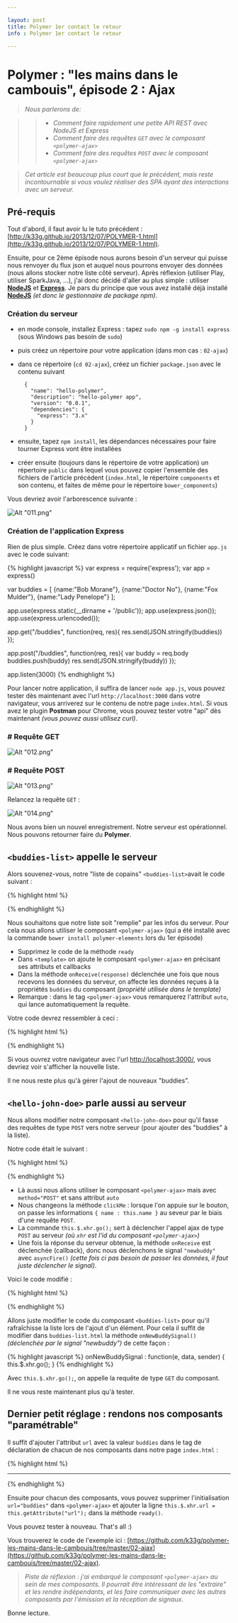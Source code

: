 ```yaml
---

layout: post
title: Polymer 1er contact le retour
info : Polymer 1er contact le retour

---
```


# Polymer : "les mains dans le cambouis", épisode 2 : Ajax

>*Nous parlerons de:*

>>- *Comment faire rapidement une petite API REST avec NodeJS et Express*
>>- *Comment faire des requêtes `GET` avec le composant `<polymer-ajax>`*
>>- *Comment faire des requêtes `POST` avec le composant `<polymer-ajax>`*

>*Cet article est beaucoup plus court que le précédent, mais reste incontournable si vous voulez réaliser des SPA ayant des interactions avec un serveur.*

## Pré-requis

Tout d'abord, il faut avoir lu le tuto précédent : [http://k33g.github.io/2013/12/07/POLYMER-1.html](http://k33g.github.io/2013/12/07/POLYMER-1.html).

Ensuite, pour ce 2ème épisode nous aurons besoin d'un serveur qui puisse nous renvoyer du flux json et auquel nous pourrons envoyer des données (nous allons stocker notre liste côté serveur). Après réflexion (utiliser Play, utiliser SparkJava, ...), j'ai donc décidé d'aller au plus simple : utiliser **[NodeJS](http://nodejs.org/)** et **[Express](http://expressjs.com/)**. Je pars du principe que vous avez installé déjà installé **[NodeJS](http://nodejs.org/)** *(et donc le gestionnaire de package npm)*.

### Création du serveur

- en mode console, installez Express : tapez `sudo npm -g install express` (sous Windows pas besoin de `sudo`)
- puis créez un répertoire pour votre application (dans mon cas : `02-ajax`)
- dans ce répertoire (`cd 02-ajax`), créez un fichier `package.json` avec le contenu suivant

        {
          "name": "hello-polymer",
          "description": "hello-polymer app",
          "version": "0.0.1",
          "dependencies": {
            "express": "3.x"
          }
        }

- ensuite, tapez `npm install`, les dépendances nécessaires pour faire tourner Express vont être installées
- créer ensuite (toujours dans le répertoire de votre application) un répertoire `public` dans lequel vous pouvez copier l'ensemble des fichiers de l'article précédent (`index.html`, le répertoire `components` et son contenu, et faites de même pour le répertoire `bower_components`)

Vous devriez avoir l'arborescence suivante :

![Alt "011.png"](https://github.com/k33g/k33g.github.com/raw/master/images/polymer-011.png)

### Création de l'application Express

Rien de plus simple. Créez dans votre répertoire applicatif un fichier `app.js` avec le code suivant:

{% highlight javascript %}
var express = require('express');
var app = express()

var buddies = [
  {name:"Bob Morane"},
  {name:"Doctor No"},
  {name:"Fox Mulder"},
  {name:"Lady Penelope"}
];

app.use(express.static(__dirname + '/public'));
app.use(express.json());
app.use(express.urlencoded());

app.get("/buddies", function(req, res){
  res.send(JSON.stringify(buddies))
});

app.post("/buddies", function(req, res){
  var buddy = req.body
  buddies.push(buddy)
  res.send(JSON.stringify(buddy))
});

app.listen(3000)
{% endhighlight %}

Pour lancer notre application, il suffira de lancer `node app.js`, vous pouvez tester dès maintenant avec l'url `http://localhost:3000` dans votre navigateur, vous arriverez sur le contenu de notre page `index.html`. Si vous avez le plugin **Postman** pour Chrome, vous pouvez tester votre "api" dès maintenant *(vous pouvez aussi utilisez curl)*.

### #   Requête GET

![Alt "012.png"](https://github.com/k33g/k33g.github.com/raw/master/images/polymer-012.png)

### #   Requête POST

![Alt "013.png"](https://github.com/k33g/k33g.github.com/raw/master/images/polymer-013.png)

Relancez la requête `GET` :

![Alt "014.png"](https://github.com/k33g/k33g.github.com/raw/master/images/polymer-014.png)

Nous avons bien un nouvel enregistrement. Notre serveur est opérationnel. Nous pouvons retourner faire du **Polymer**.

## `<buddies-list>` appelle le serveur

Alors souvenez-vous, notre "liste de copains" `<buddies-list>`avait le code suivant :

{% highlight html %}
<polymer-element name="buddies-list">
  <template>
    <polymer-signals on-polymer-signal-newbuddy="{% raw %}{{onNewBuddySignal}}{% endraw %}"></polymer-signals>
    <h2>{% raw %}{{title}}{% endraw %}</h2>
    <ul>
      <template repeat="{% raw %}{{buddies}}{% endraw %}">
        <li>{% raw %}{{name}}{% endraw %}</li>
      </template>
    </ul>
  </template>
  <script>
    Polymer("buddies-list",{
      ready: function(){
        console.log("Title is ", this.title);
        this.buddies = [
          {name:"Bob Morane"},
          {name:"Doctor No"},
          {name:"Fox Mulder"},
          {name:"Lady Penelope"}
        ];
      },
      onNewBuddySignal : function(e, data, sender) {
        this.buddies.push(data)
        console.log("Sender : ", sender)
      }
    });
  </script>
</polymer-element>
{% endhighlight %}

Nous souhaitons que notre liste soit "remplie" par les infos du serveur. Pour cela nous allons utiliser le composant `<polymer-ajax>` (qui a été installé avec la commande `bower install polymer-elements` lors du 1er épisode)

- Supprimez le code de la méthode `ready`
- Dans `<template>` on ajoute le composant `<polymer-ajax>` en précisant ses attributs et callbacks
- Dans la méthode `onReceive(response)` déclenchée une fois que nous recevons les données du serveur, on affecte les données reçues à la propriétés `buddies` du composant *(propriété utilisée dans le template)*
- Remarque : dans le tag `<polymer-ajax>` vous remarquerez l'attribut `auto`, qui lance automatiquement la requête.

Votre code devrez ressembler à ceci :

{% highlight html %}
<polymer-element name="buddies-list">
  <template>
    <polymer-ajax id="xhr" auto handleAs="json" method="GET" url="buddies"
                  on-polymer-response="{% raw %}{{onReceive}}{% endraw %}"
                  on-polymer-error="{% raw %}{{onError}}{% endraw %}"
                  on-polymer-complete="{% raw %}{{onComplete}}{% endraw %}">
    </polymer-ajax>
    <polymer-signals on-polymer-signal-newbuddy="{% raw %}{{onNewBuddySignal}}{% endraw %}"></polymer-signals>
    <h2>{% raw %}{{title}}{% endraw %}</h2>
    <ul>
      <template repeat="{% raw %}{{buddies}}{% endraw %}">
        <li>{% raw %}{{name}}{% endraw %}</li>
      </template>
    </ul>
  </template>
  <script>
    Polymer("buddies-list",{
      ready: function(){

      },
      onReceive: function(response) {
        this.buddies = response.detail.response;
      },
      onError: function(error) { /*foo*/ },
      onComplete: function(data) { /*foo*/ },

      onNewBuddySignal : function(e, data, sender) {
        this.buddies.push(data)
        console.log("Sender : ", sender)
      }
    });
  </script>
</polymer-element>
{% endhighlight %}

Si vous ouvrez votre navigateur avec l'url [http://localhost:3000/](http://localhost:3000/), vous devriez voir s'afficher la nouvelle liste.

Il ne nous reste plus qu'à gérer l'ajout de nouveaux "buddies".

## `<hello-john-doe>` parle aussi au serveur

Nous allons modifier notre composant `<hello-john-doe>` pour qu'il fasse des requêtes de type `POST` vers notre serveur (pour ajouter des "buddies" à la liste).

Notre code était le suivant :

{% highlight html %}
<polymer-element name="hello-john-doe">
  <template>
    <h1 id="hello">Hello {% raw %}{{name}}{% endraw %}</h1>
    <input value="{% raw %}{{name}}{% endraw %}">
    <button on-click="{% raw %}{{clickMe}}{% endraw %}">Click Me!</button>
  </template>
  <script>
    Polymer("hello-john-doe",{
      ready: function(){
        this.name = "John Doe";
      },
      nameChanged : function() {
        if(this.name != "John Doe") {
          this.$.hello.style.color = "red";
        } else {
          this.$.hello.style.color = "green";
        }
      },
      clickMe : function() {
        this.$.hello.innerHTML="CLICKED";

        this.asyncFire(
          'polymer-signal',
          {
            name : "newbuddy",
            data : { name : this.name }
          }
        );
      }
    });
  </script>
</polymer-element>
{% endhighlight %}

- Là aussi nous allons utiliser le composant `<polymer-ajax>` mais avec `method="POST"` et sans attribut `auto`
- Nous changeons la méthode `clickMe` : lorsque l'on appuie sur le bouton, on passe les informations `{ name : this.name }` au seveur par le biais d'une requête `POST`.
- La commande `this.$.xhr.go();` sert à déclencher l'appel ajax de type `POST` au serveur *(où `xhr` est l'id du composant `<polymer-ajax>`)*
- Une fois la réponse du serveur obtenue, la méthode `onReceive` est déclenchée (callback), donc nous déclenchons le signal `"newbuddy"` avec `asyncFire()` *(cette fois ci pas besoin de passer les données, il faut juste déclencher le signal)*.

Voici le code modifié :

{% highlight html %}
<polymer-element name="hello-john-doe">
  <template>
    <polymer-ajax id="xhr" handleAs="json" method="POST" url="buddies"
                  on-polymer-response="{% raw %}{{onReceive}}{% endraw %}"
    </polymer-ajax>
    <h1 id="hello">Hello {% raw %}{{name}}{% endraw %}</h1>
    <input value="{% raw %}{{name}}{% endraw %}">
    <button on-click="{% raw %}{{clickMe}}{% endraw %}">Click Me!</button>
  </template>
  <script>
    Polymer("hello-john-doe",{
      ready: function(){
        this.name = "John Doe";
      },
      nameChanged : function() {
        if(this.name != "John Doe") {
          this.$.hello.style.color = "red";
        } else {
          this.$.hello.style.color = "green";
        }
      },
      clickMe : function() {
        this.$.hello.innerHTML="CLICKED";

        this.$.xhr.xhrArgs = {
          headers: { "Content-Type": "application/json"},
          body: JSON.stringify({ name : this.name })
        };

        this.$.xhr.go();
      },
      onReceive: function(response) {
        this.asyncFire(
          'polymer-signal', { name : "newbuddy" }
        );
      }
    });
  </script>
</polymer-element>
{% endhighlight %}

Allons juste modifier le code du composant `<buddies-list>` pour qu'il rafraîchisse la liste lors de l'ajout d'un élément. Pour cela il suffit de modifier dans `buddies-list.html` la méthode `onNewBuddySignal()` *(déclenchée par le signal "newbuddy")* de cette façon :

{% highlight javascript %}
onNewBuddySignal : function(e, data, sender) {
  this.$.xhr.go();
}
{% endhighlight %}

Avec `this.$.xhr.go();`, on appelle la requête de type `GET` du composant.

Il ne vous reste maintenant plus qu'à tester.

## Dernier petit réglage : rendons nos composants "paramétrable"

Il suffit d'ajouter l'attribut `url` avec la valeur `buddies` dans le tag de déclaration de chacun de nos composants dans notre page `index.html` :

{% highlight html %}
<hello-john-doe url="buddies"></hello-john-doe>
<hr>
<buddies-list title="Buddies List" url="buddies"></buddies-list>
{% endhighlight %}

Ensuite pour chacun des composants, vous pouvez supprimer l'initialisation `url="buddies"` dans `<polymer-ajax>` et ajouter la ligne `this.$.xhr.url = this.getAttribute("url");` dans la méthode `ready()`.

Vous pouvez tester à nouveau.
That's all :)

Vous trouverez le code de l'exemple ici : [https://github.com/k33g/polymer-les-mains-dans-le-cambouis/tree/master/02-ajax](https://github.com/k33g/polymer-les-mains-dans-le-cambouis/tree/master/02-ajax).

>*Piste de réflexion : j'ai embarqué le composant `<polymer-ajax>` au sein de mes composants. Il pourrait être intéressant de les "extraire" et les rendre indépendants, et les faire communiquer avec les autres composants par l'émission et la réception de signaux*.



Bonne lecture.
